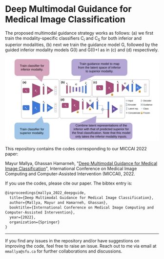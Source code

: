 # Deep Multimodal Guidance for Medical Image Classification

The proposed multimodal guidance strategy works as follows: (a) we first train the modality-specific classifiers C<sub>I</sub> and C<sub>S</sub> for both inferior and superior modalities, (b) next we train the guidance model G, followed by the guided inferior modality models G(I) and G(I)+I as in (c) and (d) respectively.

![](/MMG.png)


This repository contains the codes corresponding to our MICCAI 2022 paper:

Mayur Mallya, Ghassan Hamarneh, "[Deep Multimodal Guidance for Medical Image Classification](https://arxiv.org/pdf/2203.05683.pdf)", International Conference on Medical Image Computing and Computer-Assisted Intervention (MICCAI), 2022.

If you use the codes, please cite our paper. The bibtex entry is:
<!-- Add the pages in the bib -->
```
@inproceedings{mallya_2022_deepguide,
  title={Deep Multimodal Guidance for Medical Image Classification},
  author={Mallya, Mayur and Hamarneh, Ghassan},
  booktitle={International Conference on Medical Image Computing and Computer-Assisted Intervention},
  year={2022},
  organization={Springer}
}
```

---

If you find any issues in the repository and/or have suggestions on improving the code, feel free to raise an issue. Reach out to me via email at `mmallya@sfu.ca` for further collaborations and discussions.
